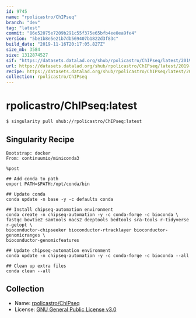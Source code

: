 ```yaml
---
id: 9745
name: "rpolicastro/ChIPseq"
branch: "dev"
tag: "latest"
commit: "86e52075e7209b291c55f375e65bfb4ee0ea9fe4"
version: "5be1b8e5e21b7db569407b1822d3f83c"
build_date: "2019-11-16T20:17:05.827Z"
size_mb: 3584
size: 1312874527
sif: "https://datasets.datalad.org/shub/rpolicastro/ChIPseq/latest/2019-11-16-86e52075-5be1b8e5/5be1b8e5e21b7db569407b1822d3f83c.simg"
url: https://datasets.datalad.org/shub/rpolicastro/ChIPseq/latest/2019-11-16-86e52075-5be1b8e5/
recipe: https://datasets.datalad.org/shub/rpolicastro/ChIPseq/latest/2019-11-16-86e52075-5be1b8e5/Singularity
collection: rpolicastro/ChIPseq
---
```


# rpolicastro/ChIPseq:latest

```bash
$ singularity pull shub://rpolicastro/ChIPseq:latest
```

## Singularity Recipe

```singularity
Bootstrap: docker
From: continuumio/miniconda3

%post

## Add conda to path
export PATH=$PATH:/opt/conda/bin

## Update conda
conda update -n base -y -c defaults conda

## Install chipseq-automation environment
conda create -n chipseq-automation -y -c conda-forge -c bioconda \
fastqc bowtie2 samtools macs2 deeptools bedtools sra-tools r-tidyverse r-getopt \
bioconductor-chipseeker bioconductor-rtracklayer bioconductor-genomicranges \
bioconductor-genomicfeatures

## Update chipseq-automation environment
conda update -n chipseq-automation -y -c conda-forge -c bioconda --all

## Clean up extra files
conda clean --all
```

## Collection

 - Name: [rpolicastro/ChIPseq](https://github.com/rpolicastro/ChIPseq)
 - License: [GNU General Public License v3.0](https://api.github.com/licenses/gpl-3.0)

